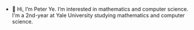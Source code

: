 - 👋 Hi, I’m Peter Ye. I’m interested in mathematics and computer science. I'm a 2nd-year at Yale University studying mathematics and computer science.
<!---
PeterYe2003/PeterYe2003 is a ✨ special ✨ repository because its `README.md` (this file) appears on your GitHub profile.
You can click the Preview link to take a look at your changes.
--->
